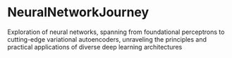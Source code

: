 # NeuralNetworkJourney
Exploration of neural networks, spanning from foundational perceptrons to cutting-edge variational autoencoders, unraveling the principles and practical applications of diverse deep learning architectures
